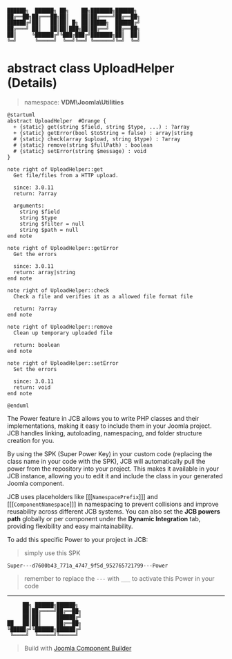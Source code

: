 ```
██████╗  ██████╗ ██╗    ██╗███████╗██████╗
██╔══██╗██╔═══██╗██║    ██║██╔════╝██╔══██╗
██████╔╝██║   ██║██║ █╗ ██║█████╗  ██████╔╝
██╔═══╝ ██║   ██║██║███╗██║██╔══╝  ██╔══██╗
██║     ╚██████╔╝╚███╔███╔╝███████╗██║  ██║
╚═╝      ╚═════╝  ╚══╝╚══╝ ╚══════╝╚═╝  ╚═╝
```
# abstract class UploadHelper (Details)
> namespace: **VDM\Joomla\Utilities**

```uml
@startuml
abstract UploadHelper  #Orange {
  + {static} get(string $field, string $type, ...) : ?array
  + {static} getError(bool $toString = false) : array|string
  # {static} check(array $upload, string $type) : ?array
  # {static} remove(string $fullPath) : boolean
  # {static} setError(string $message) : void
}

note right of UploadHelper::get
  Get file/files from a HTTP upload.

  since: 3.0.11
  return: ?array
  
  arguments:
    string $field
    string $type
    string $filter = null
    string $path = null
end note

note right of UploadHelper::getError
  Get the errors

  since: 3.0.11
  return: array|string
end note

note right of UploadHelper::check
  Check a file and verifies it as a allowed file format file

  return: ?array
end note

note right of UploadHelper::remove
  Clean up temporary uploaded file

  return: boolean
end note

note right of UploadHelper::setError
  Set the errors

  since: 3.0.11
  return: void
end note
 
@enduml
```

The Power feature in JCB allows you to write PHP classes and their implementations, making it easy to include them in your Joomla project. JCB handles linking, autoloading, namespacing, and folder structure creation for you.

By using the SPK (Super Power Key) in your custom code (replacing the class name in your code with the SPK), JCB will automatically pull the power from the repository into your project. This makes it available in your JCB instance, allowing you to edit it and include the class in your generated Joomla component.

JCB uses placeholders like [[[`NamespacePrefix`]]] and [[[`ComponentNamespace`]]] in namespacing to prevent collisions and improve reusability across different JCB systems. You can also set the **JCB powers path** globally or per component under the **Dynamic Integration** tab, providing flexibility and easy maintainability.

To add this specific Power to your project in JCB:

> simply use this SPK
```
Super---d7600b43_771a_4747_9f5d_952765721799---Power
```
> remember to replace the `---` with `___` to activate this Power in your code

---
```
     ██╗ ██████╗██████╗
     ██║██╔════╝██╔══██╗
     ██║██║     ██████╔╝
██   ██║██║     ██╔══██╗
╚█████╔╝╚██████╗██████╔╝
 ╚════╝  ╚═════╝╚═════╝
```
> Build with [Joomla Component Builder](https://git.vdm.dev/joomla/Component-Builder)

